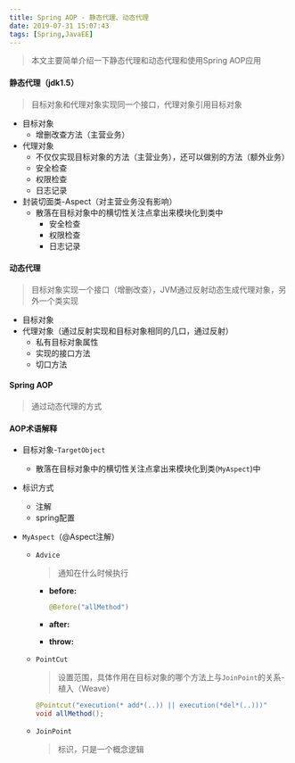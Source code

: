 ```yaml
---
title: Spring AOP - 静态代理、动态代理
date: 2019-07-31 15:07:43
tags: [Spring,JavaEE]
---
```


> 本文主要简单介绍一下静态代理和动态代理和使用Spring AOP应用

<!--more-->

#### 静态代理（jdk1.5）

> 目标对象和代理对象实现同一个接口，代理对象引用目标对象

- 目标对象
    - 增删改查方法（主营业务）
- 代理对象
    - 不仅仅实现目标对象的方法（主营业务），还可以做别的方法（额外业务）
    - 安全检查
    - 权限检查
    - 日志记录
- 封装切面类-Aspect（对主营业务没有影响）
    - 散落在目标对象中的横切性关注点拿出来模块化到类中
        - 安全检查
        - 权限检查
        - 日志记录

#### 动态代理

> 目标对象实现一个接口（增删改查），JVM通过反射动态生成代理对象，另外一个类实现

- 目标对象
- 代理对象（通过反射实现和目标对象相同的几口，通过反射）
    - 私有目标对象属性
    - 实现的接口方法
    - 切口方法

#### Spring AOP

> 通过动态代理的方式

#### AOP术语解释

- 目标对象-`TargetObject`

    - 散落在目标对象中的横切性关注点拿出来模块化到类(`MyAspect`)中

- 标识方式

    - 注解
    - spring配置

- `MyAspect`（@Aspect注解）

    - `Advice`

        > 通知在什么时候执行

        - **before:**

            ```java
            @Before("allMethod")
            ```

        - **after:**

        - **throw:**

    - `PointCut`

        > 设置范围，具体作用在目标对象的哪个方法上与`JoinPoint`的关系-植入（Weave）

        ```java
        @Pointcut("execution(* add*(..)) || execution(*del*(..)))"
        void allMethod();
        ```

    - `JoinPoint`

        > 标识，只是一个概念逻辑

